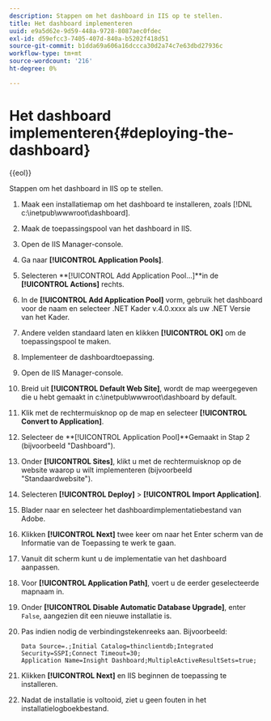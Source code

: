 ```yaml
---
description: Stappen om het dashboard in IIS op te stellen.
title: Het dashboard implementeren
uuid: e9a5d62e-9d59-448a-9728-8087aec0fdec
exl-id: d59efcc3-7405-407d-840a-b5202f418d51
source-git-commit: b1dda69a606a16dccca30d2a74c7e63dbd27936c
workflow-type: tm+mt
source-wordcount: '216'
ht-degree: 0%

---
```


# Het dashboard implementeren{#deploying-the-dashboard}

{{eol}}

Stappen om het dashboard in IIS op te stellen.

1. Maak een installatiemap om het dashboard te installeren, zoals [!DNL c:\inetpub\wwwroot\dashboard].
1. Maak de toepassingspool van het dashboard in IIS.
1. Open de IIS Manager-console.
1. Ga naar **[!UICONTROL Application Pools]**.
1. Selecteren **[!UICONTROL Add Application Pool…]**in de **[!UICONTROL Actions]** rechts.
1. In de **[!UICONTROL Add Application Pool]** vorm, gebruik het dashboard voor de naam en selecteer .NET Kader v.4.0.xxxx als uw .NET Versie van het Kader.
1. Andere velden standaard laten en klikken **[!UICONTROL OK]** om de toepassingspool te maken.
1. Implementeer de dashboardtoepassing.
1. Open de IIS Manager-console.
1. Breid uit **[!UICONTROL Default Web Site]**, wordt de map weergegeven die u hebt gemaakt in c:\inetpub\wwwroot\dashboard by default.
1. Klik met de rechtermuisknop op de map en selecteer **[!UICONTROL Convert to Application]**.
1. Selecteer de **[!UICONTROL Application Pool]**Gemaakt in Stap 2 (bijvoorbeeld &quot;Dashboard&quot;).
1. Onder **[!UICONTROL Sites]**, klikt u met de rechtermuisknop op de website waarop u wilt implementeren (bijvoorbeeld &quot;Standaardwebsite&quot;).
1. Selecteren **[!UICONTROL Deploy]** > **[!UICONTROL Import Application]**.
1. Blader naar en selecteer het dashboardimplementatiebestand van Adobe.
1. Klikken **[!UICONTROL Next]** twee keer om naar het Enter scherm van de Informatie van de Toepassing te werk te gaan.
1. Vanuit dit scherm kunt u de implementatie van het dashboard aanpassen.
1. Voor **[!UICONTROL Application Path]**, voert u de eerder geselecteerde mapnaam in.
1. Onder **[!UICONTROL Disable Automatic Database Upgrade]**, enter `False`, aangezien dit een nieuwe installatie is.
1. Pas indien nodig de verbindingstekenreeks aan. Bijvoorbeeld:

   ```
   Data Source=.;Initial Catalog=thinclientdb;Integrated Security=SSPI;Connect Timeout=30; 
   Application Name=Insight Dashboard;MultipleActiveResultSets=true;
   ```

1. Klikken **[!UICONTROL Next]** en IIS beginnen de toepassing te installeren.
1. Nadat de installatie is voltooid, ziet u geen fouten in het installatielogboekbestand.
